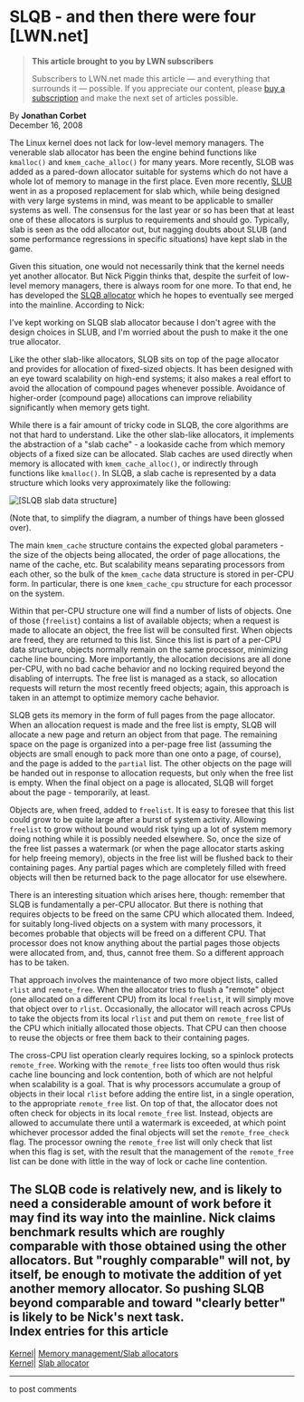 # SLQB - and then there were four [LWN.net]

> **This article brought to you by LWN subscribers**
> 
> Subscribers to LWN.net made this article — and everything that surrounds it — possible. If you appreciate our content, please [buy a subscription](/Promo/nst-nag3/subscribe) and make the next set of articles possible. 

By **Jonathan Corbet**  
December 16, 2008 

The Linux kernel does not lack for low-level memory managers. The venerable slab allocator has been the engine behind functions like `kmalloc()` and `kmem_cache_alloc()` for many years. More recently, SLOB was added as a pared-down allocator suitable for systems which do not have a whole lot of memory to manage in the first place. Even more recently, [SLUB](http://lwn.net/Articles/229984/) went in as a proposed replacement for slab which, while being designed with very large systems in mind, was meant to be applicable to smaller systems as well. The consensus for the last year or so has been that at least one of these allocators is surplus to requirements and should go. Typically, slab is seen as the odd allocator out, but nagging doubts about SLUB (and some performance regressions in specific situations) have kept slab in the game. 

Given this situation, one would not necessarily think that the kernel needs yet another allocator. But Nick Piggin thinks that, despite the surfeit of low-level memory managers, there is always room for one more. To that end, he has developed the [SLQB allocator](http://lwn.net/Articles/311093/) which he hopes to eventually see merged into the mainline. According to Nick: 

I've kept working on SLQB slab allocator because I don't agree with the design choices in SLUB, and I'm worried about the push to make it the one true allocator. 

Like the other slab-like allocators, SLQB sits on top of the page allocator and provides for allocation of fixed-sized objects. It has been designed with an eye toward scalability on high-end systems; it also makes a real effort to avoid the allocation of compound pages whenever possible. Avoidance of higher-order (compound page) allocations can improve reliability significantly when memory gets tight. 

While there is a fair amount of tricky code in SLQB, the core algorithms are not that hard to understand. Like the other slab-like allocators, it implements the abstraction of a "slab cache" - a lookaside cache from which memory objects of a fixed size can be allocated. Slab caches are used directly when memory is allocated with `kmem_cache_alloc()`, or indirectly through functions like `kmalloc()`. In SLQB, a slab cache is represented by a data structure which looks very approximately like the following: 

![\[SLQB slab data structure\]](https://static.lwn.net/images/ns/kernel/slqb.png)

(Note that, to simplify the diagram, a number of things have been glossed over). 

The main `kmem_cache` structure contains the expected global parameters - the size of the objects being allocated, the order of page allocations, the name of the cache, etc. But scalability means separating processors from each other, so the bulk of the `kmem_cache` data structure is stored in per-CPU form. In particular, there is one `kmem_cache_cpu` structure for each processor on the system. 

Within that per-CPU structure one will find a number of lists of objects. One of those (`freelist`) contains a list of available objects; when a request is made to allocate an object, the free list will be consulted first. When objects are freed, they are returned to this list. Since this list is part of a per-CPU data structure, objects normally remain on the same processor, minimizing cache line bouncing. More importantly, the allocation decisions are all done per-CPU, with no bad cache behavior and no locking required beyond the disabling of interrupts. The free list is managed as a stack, so allocation requests will return the most recently freed objects; again, this approach is taken in an attempt to optimize memory cache behavior. 

SLQB gets its memory in the form of full pages from the page allocator. When an allocation request is made and the free list is empty, SLQB will allocate a new page and return an object from that page. The remaining space on the page is organized into a per-page free list (assuming the objects are small enough to pack more than one onto a page, of course), and the page is added to the `partial` list. The other objects on the page will be handed out in response to allocation requests, but only when the free list is empty. When the final object on a page is allocated, SLQB will forget about the page - temporarily, at least. 

Objects are, when freed, added to `freelist`. It is easy to foresee that this list could grow to be quite large after a burst of system activity. Allowing `freelist` to grow without bound would risk tying up a lot of system memory doing nothing while it is possibly needed elsewhere. So, once the size of the free list passes a watermark (or when the page allocator starts asking for help freeing memory), objects in the free list will be flushed back to their containing pages. Any partial pages which are completely filled with freed objects will then be returned back to the page allocator for use elsewhere. 

There is an interesting situation which arises here, though: remember that SLQB is fundamentally a per-CPU allocator. But there is nothing that requires objects to be freed on the same CPU which allocated them. Indeed, for suitably long-lived objects on a system with many processors, it becomes probable that objects will be freed on a different CPU. That processor does not know anything about the partial pages those objects were allocated from, and, thus, cannot free them. So a different approach has to be taken. 

That approach involves the maintenance of two more object lists, called `rlist` and `remote_free`. When the allocator tries to flush a "remote" object (one allocated on a different CPU) from its local `freelist`, it will simply move that object over to `rlist`. Occasionally, the allocator will reach across CPUs to take the objects from its local `rlist` and put them on `remote_free` list of the CPU which initially allocated those objects. That CPU can then choose to reuse the objects or free them back to their containing pages. 

The cross-CPU list operation clearly requires locking, so a spinlock protects `remote_free`. Working with the `remote_free` lists too often would thus risk cache line bouncing and lock contention, both of which are not helpful when scalability is a goal. That is why processors accumulate a group of objects in their local `rlist` before adding the entire list, in a single operation, to the appropriate `remote_free` list. On top of that, the allocator does not often check for objects in its local `remote_free` list. Instead, objects are allowed to accumulate there until a watermark is exceeded, at which point whichever processor added the final objects will set the `remote_free_check` flag. The processor owning the `remote_free` list will only check that list when this flag is set, with the result that the management of the `remote_free` list can be done with little in the way of lock or cache line contention. 

The SLQB code is relatively new, and is likely to need a considerable amount of work before it may find its way into the mainline. Nick claims benchmark results which are roughly comparable with those obtained using the other allocators. But "roughly comparable" will not, by itself, be enough to motivate the addition of yet another memory allocator. So pushing SLQB beyond comparable and toward "clearly better" is likely to be Nick's next task.  
Index entries for this article  
---  
[Kernel](/Kernel/Index)| [Memory management/Slab allocators](/Kernel/Index#Memory_management-Slab_allocators)  
[Kernel](/Kernel/Index)| [Slab allocator](/Kernel/Index#Slab_allocator)  
  


* * *

to post comments 
